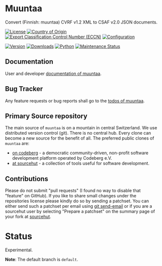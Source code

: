 # Muuntaa

Convert (Finnish: muuntaa) CVRF v1.2 XML to CSAF v2.0 JSON documents.

[![License](https://git.sr.ht/~sthagen/muuntaa/blob/default/docs/badges/license-spdx-mit.svg)](https://git.sr.ht/~sthagen/muuntaa/tree/default/item/LICENSE)
[![Country of Origin](https://git.sr.ht/~sthagen/muuntaa/blob/default/docs/badges/country-of-origin-name-switzerland-neutral.svg)](https://git.sr.ht/~sthagen/muuntaa/tree/default/item/COUNTRY-OF-ORIGIN)
[![Export Classification Control Number (ECCN)](https://git.sr.ht/~sthagen/muuntaa/blob/default/docs/badges/export-control-classification-number_eccn-ear99-neutral.svg)](https://git.sr.ht/~sthagen/muuntaa/tree/default/item/EXPORT-CONTROL-CLASSIFICATION-NUMBER)
[![Configuration](https://git.sr.ht/~sthagen/muuntaa/blob/default/docs/badges/configuration-sbom.svg)](https://git.sr.ht/~sthagen/muuntaa/tree/default/item/docs/third-party/README.md)

[![Version](https://git.sr.ht/~sthagen/muuntaa/blob/default/docs/badges/latest-release.svg)](https://pypi.python.org/pypi/muuntaa/)
[![Downloads](https://git.sr.ht/~sthagen/muuntaa/blob/default/docs/badges/downloads-per-month.svg)](https://pepy.tech/project/muuntaa)
[![Python](https://git.sr.ht/~sthagen/muuntaa/blob/default/docs/badges/python-versions.svg)](https://pypi.python.org/pypi/muuntaa/)
[![Maintenance Status](https://git.sr.ht/~sthagen/muuntaa/blob/default/docs/badges/commits-per-year.svg)](https://git.sr.ht/~sthagen/muuntaa/log)

## Documentation

User and developer [documentation of muuntaa](https://codes.dilettant.life/docs/muuntaa).

## Bug Tracker

Any feature requests or bug reports shall go to the [todos of muuntaa](https://todo.sr.ht/~sthagen/muuntaa).

## Primary Source repository

The main source of `muuntaa` is on a mountain in central Switzerland.
We use distributed version control (git).
There is no central hub.
Every clone can become a new source for the benefit of all.
The preferred public clones of `muuntaa` are:

* [on codeberg](https://codeberg.org/sthagen/muuntaa) - a democratic community-driven, non-profit software development platform operated by Codeberg e.V.
* [at sourcehut](https://git.sr.ht/~sthagen/muuntaa) - a collection of tools useful for software development.

## Contributions

Please do not submit "pull requests" (I found no way to disable that "feature" on GitHub).
If you like to share small changes under the repositories license please kindly do so by sending a patchset.
You can either send such a patchset per email using [git send-email](https://git-send-email.io) or 
if you are a sourcehut user by selecting "Prepare a patchset" on the summary page of your fork at [sourcehut](https://git.sr.ht/).

# Status

Experimental.

**Note**: The default branch is `default`.
